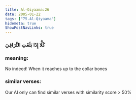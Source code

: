 ```yaml
---
title: Al-Qiyaama:26
date: 2005-01-22
tags: ["75.Al-Qiyaama"]
hidemeta: true 
ShowPostNavLinks: true 
---
```

### كَلَّا إِذَا بَلَغَتِ التَّرَاقِيَ
### meaning: 
No indeed! When it reaches up to the collar bones
### similar verses: 

Our AI only can find similar verses with similarity score > 50% 




